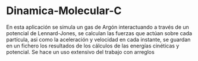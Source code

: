 # Dinamica-Molecular-C
En esta aplicación se simula un gas de Argón interactuando a través de un potencial de Lennard-Jones, 
se calculan las fuerzas que actúan sobre cada partícula, asi como la aceleración y velocidad en cada instante,
se guardan en un fichero los resultados de los cálculos de las energías cinéticas y potencial.
Se hace un uso extensivo del trabajo con arreglos

